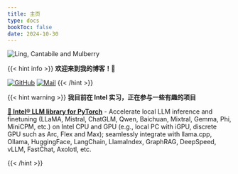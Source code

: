 ```yaml
---
title: 主页
type: docs
bookToc: false
date: 2024-10-30
---
```


![Ling, Cantabile and Mulberry](https://i.imgur.com/jpS2YpR.png)

{{< hint info >}}
**欢迎来到我的博客！🥰**

[![GitHub](https://img.shields.io/badge/GitHub-JinBridger-cornflowerblue.svg)](https://github.com/JinBridger)
[![Mail](https://img.shields.io/badge/Mail-jinqiao@seu.edu.cn-steelblue.svg)](mailto:jinqiao@seu.edu.cn)
{{< /hint >}}

{{< hint warning >}}
**我目前在 Intel 实习，正在参与一些有趣的项目**

**[💫 Intel® LLM library for PyTorch](https://github.com/intel-analytics/ipex-llm)** - Accelerate local LLM inference and finetuning (LLaMA, Mistral, ChatGLM, Qwen, Baichuan, Mixtral, Gemma, Phi, MiniCPM, etc.) on Intel CPU and GPU (e.g., local PC with iGPU, discrete GPU such as Arc, Flex and Max); seamlessly integrate with llama.cpp, Ollama, HuggingFace, LangChain, LlamaIndex, GraphRAG, DeepSpeed, vLLM, FastChat, Axolotl, etc. 

{{< /hint >}}
